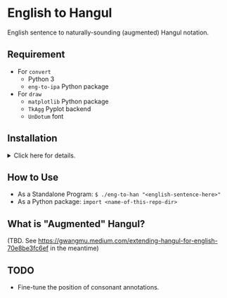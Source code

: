 # English to Hangul

English sentence to naturally-sounding (augmented) Hangul notation.

## Requirement

 - For `convert`
     - Python 3
     - `eng-to-ipa` Python package
 - For `draw`
     - `matplotlib` Python package
     - `TkAgg` Pyplot backend
     - `UnDotum` font
  
## Installation

<details>
  <summary>Click here for details.</summary>
 
1. **Install dependencies.** Assuming Ubuntu 22.04,
```
$ # For 'convert'
$ sudo apt install python3 pip
$ sudo pip install eng-to-ipa
$ # For 'draw'
$ sudo pip install matplotlib
$ sudo apt install python3-tk python3-pil.imagetk
$ sudo apt install fonts-unfonts-core
```

2. **Download this repository.** You may clone this repository or download it as an archive (zip).

</details>

## How to Use

 * As a Standalone Program: `$ ./eng-to-han "<english-sentence-here>"`
 * As a Python package: `import <name-of-this-repo-dir>`

## What is "Augmented" Hangul?

(TBD. See https://gwangmu.medium.com/extending-hangul-for-english-70e8be3fc6ef in the meantime)

## TODO

 - Fine-tune the position of consonant annotations.
